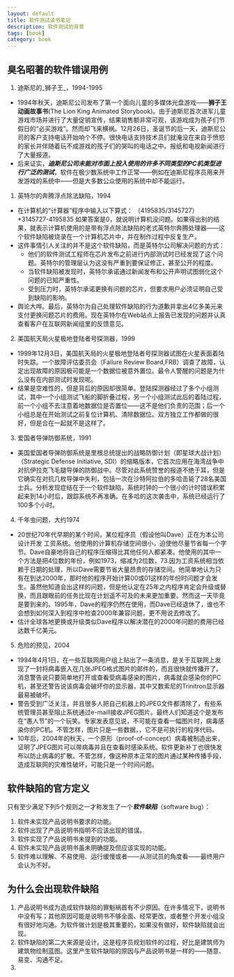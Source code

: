 ```yaml
---
layout: default
title: 软件测试读书笔记
description: 软件测试的背景
tags: [book]
category: book
---
```


## 臭名昭著的软件错误用例
1. 迪斯尼的_狮子王_，1994-1995
  - 1994年秋天，迪斯尼公司发布了第一个面向儿童的多媒体光盘游戏——**狮子王动画故事书**(The Lion King Animated Storybook)。由于迪斯尼首次进军儿童游戏市场并进行了大量促销宣传，结果销售额非常可观，该游戏成为孩子们节假日的“必买游戏”。然而却飞来横祸。12月26日，圣诞节的后一天，迪斯尼公司的客户支持电话开始响个不停。很快电话支持技术员们就淹没在来自于愤怒的家长并伴随着玩不成游戏的孩子们的哭叫的电话之中。报纸和电视新闻进行了大量报道。
  - 后来证实，***迪斯尼公司未能对市面上投入使用的许多不同类型的PC机类型进行广泛的测试***，软件在极少数系统中工作正常——例如在迪斯尼程序员用来开发游戏的系统中——但是大多数公众使用的系统中却不能运行。
1. 英特尔的奔腾浮点除法缺陷，1994
  - 在计算机的“计算器”程序中输入以下算式：
（4195835/3145727）*3145727-4195835
如果答案是0，就说明计算机没问题。如果得出别的结果，就表示计算机使用的是带有浮点除法缺陷的老式英特尔奔腾处理器——这个软件缺陷被烧录在一个计算机芯片中，并在制作过程中反复生产。
   - 这件事情引人关注的并不是这个软件缺陷，而是英特尔公司解决问题的方式：
     * 他们的软件测试工程师在芯片发布之前进行内部测试时已经发现了这个问题。英特尔的管理层认为这没有严重到要保证修正，甚至公开的程度。
     * 当软件缺陷被发现时，英特尔承诺通过新闻发布和公开声明试图弱化这个问题的已知严重性。
     * 受到压力时，英特尔承诺更换有问题的芯片，但要求用户必须证明自己受到缺陷的影响。
   - 舆论大哗。最后，英特尔为自己处理软件缺陷的行为道歉并拿出4亿多美元来支付更换问题芯片的费用。现在英特尔在Web站点上报告已发现的问题并认真查看客户在互联网新闻组里的反馈意见。       

2. 美国航天局火星极地登陆者号探测器，1999
  - 1999年12月3日，美国航天局的火星极地登陆者号探测器试图在火星表面着陆时失踪。一个故障评估委员会（Failure Review Board,FRB）调查了故障，认定出现故障的原因极可能是一个数据位被意外置位。最令人警醒的问题是为什么没有在内部测试时发现呢。
  - 结果是空难性的，但是背后的原因却很简单。登陆探测器经过了多个小组测试，其中一个小组测试飞船的脚折叠过程，另一个小组测试此后的着陆过程，前一个小组不去注意着地数据位是否置位——这不是他们负责的范围；后一个小组总是在开始测试之前复位计算机、清除数据位。双方独立工作都做的很好，但是合在一起就不是这样了。
3. 爱国者导弹防御系统，1991
  - 美国爱国者导弹防御系统是里根总统提出的战略防御计划（即星球大战计划）（Strategic Defense Initiative, SDI）的缩略版本，它首次应用在海湾战争中对抗伊拉克飞毛腿导弹的防御战中。尽管对此系统赞誉的报道不绝于耳，但是它确实在对抗几枚导弹中失利，包括一次在沙特阿拉伯的多哈击毙了28名美国士兵。分析发现症结在于一个软件缺陷，系统时钟的一个很小的计时错误积累起来到14小时后，跟踪系统不再准确。在多哈的这次袭击中，系统已经运行了100多个小时。
4. 千年虫问题，大约1974
  - 20世纪70年代早期的某个时间，某位程序员（假设他叫Dave）正在为本公司设计开发 工资系统。他使用的计算机存储空间很小，迫使他尽量节省每一个字节。Dave自豪地将自己的程序压缩得比其他任何人都紧凑。他使用的其中一个方法是把4位数的年份，例如1973，缩减为2位数，73.因为工资系统相当依赖于日期的处理，所以Dave需要节省大量昂贵的存储空间。他简单地认为只有在到达2000年，那时他的程序开始计算00或01这样的年份时问题才会发生。虽然他知道会出这样的问题，但是他认定在25年之内程序肯定会升级或替换，而且跟眼前的任务比现在计划遥不可及的未来更加重要。然而这一天毕竟是要到来的。1995年，Dave的程序仍然在使用，而Dave已经退休了，谁也不会想到如何深入到程序中检查2000年兼容问题，更不用说去修改了。
  - 估计全球各地更换或升级类似Dave程序以解决潜在的2000年问题的费用已经达数千亿美元。
5. 危险的预见，2004
  - 1994年4月1日，在一些互联网用户组上贴出了一条消息，是关于互联网上发现了一封将病毒嵌入在几张JPEG格式图片的邮件的，而且很快就传播开了。消息警告说只要简单地打开或查看受病毒感染的图片，病毒就会感染你的PC机，甚至还警告说该病毒会破坏你的显示器，其中又数索尼的Trinitron显示器最易被破坏。
  - 警告受到广泛关注，并且很多人把自己机器上的JPEG文件都清除了，有些系统管理员甚至阻止系统通过e-maill接收JPEG图片。最终人们知道这个是发布在“愚人节”的一个玩笑。专家发表意见说，不可能在查看一幅图片时，病毒感染你的PC机。不管怎样，图片只是一些数据，，它不是可执行的程序代码。
  - 10年后，2004年的秋天，一个原形（proof-of-concept）病毒被制造出来，证明了JPEG图片可以带病毒并且在查看时感染系统。软件更新补丁也很快发布以防止病毒的扩散。不管怎样，像这种原本正常的图片通过某种传播手段，造成互联网的灾难性破坏，可能只是一个时间问题。

## 软件缺陷的官方定义
只有至少满足下列5个规则之一才称发生了一个***软件缺陷***（software bug）：

1. 软件未实现产品说明书要求的功能。
1. 软件出现了产品说明书指明不应该出现的错误。
1. 软件实现了产品说明书未提到的功能。
1. 软件未实现产品说明书虽未明确提及但应该实现的功能。
1. 软件难以理解、不易使用、运行缓慢或者——从测试员的角度看——最终用户会认为不好。

## 为什么会出现软件缺陷
1. 产品说明书成为造成软件缺陷的罪魁祸首有不少原因。在许多情况下，说明书中没有写；其他原因可能是说明书不够全面、经常更改，或者整个开发小组没有很好地沟通。为软件做计划是极其重要的，如果没有做好，软件缺陷就会出现。
2. 软件缺陷的第二大来源是设计。这是程序员规划软件的过程，好比是建筑师为建筑物绘制蓝图。这里产生软件缺陷的原因与产品说明书是一样的——随意、易变、沟通不足。
3. 

